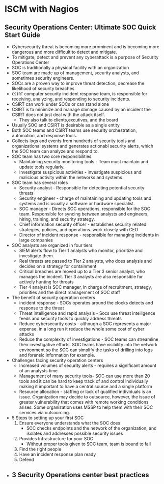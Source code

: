 # ISCM with Nagios

## Security Operations Center: Ultimate SOC Quick Start Guide

- Cybersecurity threat is becoming more prominent and is becoming more dangerous and more difficult to detect and mitigate.
- To mitigate, detect and prevent any cyberattack is a purpose of Security Operations Center
- SOC is traditionally a physical facility with an organization
- SOC team are made up of management, security analysts, and sometimes security engineers.
- SOCs are a proven way to improve threat detection, decrease the likelihood of security breaches.
- `CSIRT` computer security incident response team, is responsible for receiving, analyzing, and responding to security incidents.
- CSIRT can work under SOCs or can stand alone
- CSIRT is to minimize and manage damage caused by an incident the CSIRT does not just deal with the attack itself.
    - They also talk to clients,excutives, and the board
- Usually SOC and CSIRT is desirable as a single entity
- Both SOC teams and CSIRT teams use security orchestration, automation, and response tools.
- Collects logs and events from hundreds of security tools and organizational systems and generates actionabl security alerts, which the SOC team can analyze and respond to.
- SOC team has two core responsibilities
    - Maintaining security monitoring tools - Team must maintain and update tools regularly.
    - Investigate suspicious activities - investigate suspicious and malicious activity within the networks and systems
- SOC team has several roles
    - Security analyst - Responsible for detecting potential security threats
    - Security engineer - charge of maintaining and updating tools and systems and is usually a software or hardware specialist.
    - SOC manager - Directs SOC operations, responsible for the SOC team. Responsible for syncing between analysts and engineers, hiring, training, and security strategy.
    - Chief information security officer - establishes security related strategies, policies, and operations. work closely with CEO
    - Director of incident response - responsible for managing incidents in large companies
- SOC analysts are organized in four tiers
    - SIEM alerts flow to Tier 1 analysts who monitor, prioritize and investigate them.
    - Real threats are passed to Tier 2 analysts, who does analysis and decides on a strategy for containment
    - Critical breaches are moved up to a Tier 3 senior analyst, who manages the incdent. Tier 3 analysts are also responsible for actively hunting for threats
    - Tier 4 analyst is SOC manager, in charge of recruitment, strategy, priorities and the direct management of SOC staff
- The benefit of security operation centers 
    - incident response - SOCs operates around the clocks detects and response to the threat
    - Threat intelligence and rapid analysis - Socs use threat intelligence feeds and security tools to quickly address threats
    - Reduce cybersecurity costs - although a SOC represents a major expense, in a long run it reduce the whole some cost of cyber attacks
    - Reduce the complexity of investigations - SOC teams can streamline their investigative efforts. SOC teams have visibility into the network environment so the SOC can simplify the tasks of drilling into logs and forensic information for example.
- Challenges facing security operation centers
    - Increased volumes of security alerts - requires a significant amount of an analysts time. 
    - Management of many security tools- SOC can use more than 20 tools and it can be hard to keep track of and control individually making it important to have a central source and a single platform
    - Resource allocation - staffing or lack of qualified individuals is an issue. Organization may decide to outsource, however, the issue of greater vulnerability that comes with remote working conditions arises. Some organization uses MSSP to help them with their SOC services via outsourcing.
- 5 Steps to setting up your first SOC
    1. Ensure everyone understands what the SOC does
        - SOC checks endpoints and the network of the organization, and isolates and addresses possible security issues
    2. Provides Infrastructure for your SOC
        - Without proper tools given to SOC team, team is bound to fail
    3. Find the right people
    4. Have an incident response plan ready
    5. Defend
- 3 Security Operations center best practices
    - 